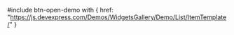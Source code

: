 
#include btn-open-demo with {
    href: "https://js.devexpress.com/Demos/WidgetsGallery/Demo/List/ItemTemplate/"
}

<!-- %fullDescription% -->

<!-- import * from 'api-reference\10 UI Components\CollectionWidget\1 Configuration\itemTemplate.md' -->